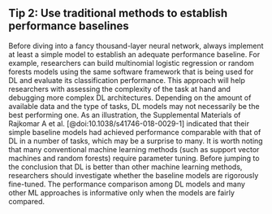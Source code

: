 ## Tip 2: Use traditional methods to establish performance baselines

Before diving into a fancy thousand-layer neural network, always implement at least a simple model to establish an adequate performance baseline. For example, researchers can build multinomial logistic regression or random forests models using the same software framework that is being used for DL and evaluate its classification performance. This approach will help researchers with assessing the complexity of the task at hand and debugging more complex DL architectures. Depending on the amount of available data and the type of tasks, DL models may not necessarily be the best performing one. As an illustration, the Supplemental Materials of Rajkomar A et al. [@doi:10.1038/s41746-018-0029-1] indicated that their simple baseline models had achieved performance comparable with that of DL in a number of tasks, which may be a surprise to many. It is worth noting that many conventional machine learning methods (such as support vector machines and random forests) require parameter tuning. Before jumping to the conclusion that DL is better than other machine learning methods, researchers should investigate whether the baseline models are rigorously fine-tuned. The performance comparison among DL models and many other ML approaches is informative only when the models are fairly compared.
